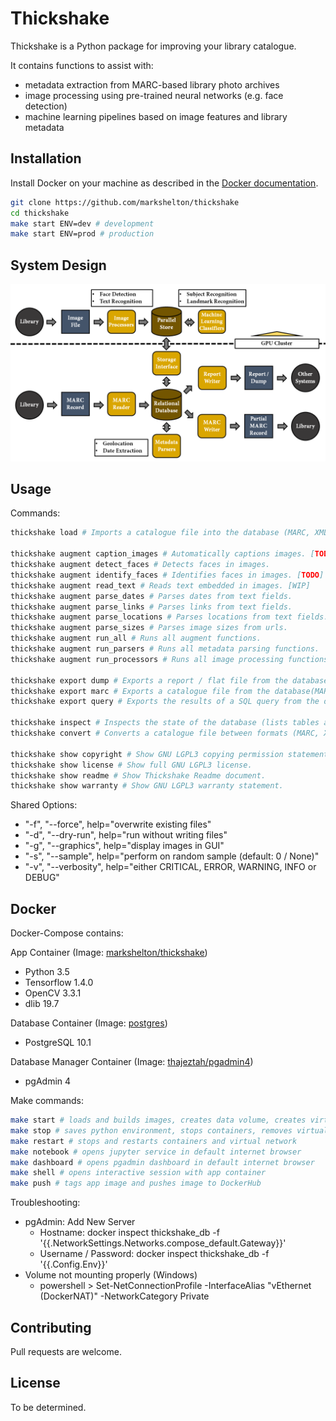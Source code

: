 # Thickshake

Thickshake is a Python package for improving your library catalogue.

It contains functions to assist with:

* metadata extraction from MARC-based library photo archives
* image processing using pre-trained neural networks (e.g. face detection)
* machine learning pipelines based on image features and library metadata

## Installation

Install Docker on your machine as described in the [Docker documentation](http://docs.docker.com/engine/installation/).

```bash
git clone https://github.com/markshelton/thickshake
cd thickshake
make start ENV=dev # development
make start ENV=prod # production
```

## System Design

![System design flowchart](/docs/assets/system_overview.png)

## Usage

Commands:

```sh
thickshake load # Imports a catalogue file into the database (MARC, XML, JSON).

thickshake augment caption_images # Automatically captions images. [TODO]
thickshake augment detect_faces # Detects faces in images.
thickshake augment identify_faces # Identifies faces in images. [TODO]
thickshake augment read_text # Reads text embedded in images. [WIP]
thickshake augment parse_dates # Parses dates from text fields.
thickshake augment parse_links # Parses links from text fields.
thickshake augment parse_locations # Parses locations from text fields.
thickshake augment parse_sizes # Parses image sizes from urls.
thickshake augment run_all # Runs all augment functions.
thickshake augment run_parsers # Runs all metadata parsing functions.
thickshake augment run_processors # Runs all image processing functions.

thickshake export dump # Exports a report / flat file from the database (CSV, JSON).
thickshake export marc # Exports a catalogue file from the database(MARC, XML, JSON). [WIP]
thickshake export query # Exports the results of a SQL query from the database (CSV, JSON).

thickshake inspect # Inspects the state of the database (lists tables and number of records).
thickshake convert # Converts a catalogue file between formats (MARC, XML, JSON).

thickshake show copyright # Show GNU LGPL3 copying permission statement.
thickshake show license # Show full GNU LGPL3 license.
thickshake show readme # Show Thickshake Readme document.
thickshake show warranty # Show GNU LGPL3 warranty statement.
```

Shared Options:

* "-f", "--force", help="overwrite existing files"
* "-d", "--dry-run", help="run without writing files"
* "-g", "--graphics", help="display images in GUI"
* "-s", "--sample", help="perform on random sample (default: 0 / None)"
* "-v", "--verbosity", help="either CRITICAL, ERROR, WARNING, INFO or DEBUG"

## Docker

Docker-Compose contains:

App Container (Image: [markshelton/thickshake](https://hub.docker.com/r/markshelton/thickshake/))

* Python 3.5
* Tensorflow 1.4.0
* OpenCV 3.3.1
* dlib 19.7

Database Container (Image: [postgres](https://hub.docker.com/_/postgres/))

* PostgreSQL 10.1

Database Manager Container (Image: [thajeztah/pgadmin4](https://hub.docker.com/r/thajeztah/pgadmin4/))

* pgAdmin 4

Make commands:

```bash
make start # loads and builds images, creates data volume, creates virtual network, opens shell
make stop # saves python environment, stops containers, removes virtual network
make restart # stops and restarts containers and virtual network
make notebook # opens jupyter service in default internet browser
make dashboard # opens pgadmin dashboard in default internet browser
make shell # opens interactive session with app container
make push # tags app image and pushes image to DockerHub
```

Troubleshooting:

* pgAdmin: Add New Server
  * Hostname: docker inspect thickshake_db -f '{{.NetworkSettings.Networks.compose_default.Gateway}}'
  * Username / Password: docker inspect thickshake_db -f '{{.Config.Env}}'
* Volume not mounting properly (Windows)
  * powershell > Set-NetConnectionProfile -InterfaceAlias "vEthernet (DockerNAT)" -NetworkCategory Private

## Contributing

Pull requests are welcome.

## License

To be determined.
